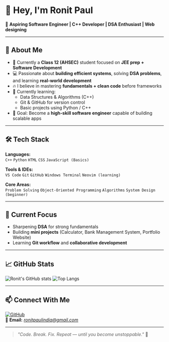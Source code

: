 # 👋 Hey, I'm Ronit Paul

🎯 **Aspiring Software Engineer | C++ Developer | DSA Enthusiast | Web designing**

---

## 🚀 About Me
- 🧠 Currently a **Class 12 (AHSEC)** student focused on **JEE prep + Software Development**  
- 💻 Passionate about **building efficient systems**, solving **DSA problems**, and learning **real-world development**  
- 🔥 I believe in mastering **fundamentals + clean code** before frameworks  
- 🌱 Currently learning:
  - Data Structures & Algorithms (C++)
  - Git & GitHub for version control
  - Basic projects using Python / C++
- 🎯 Goal: Become a **high-skill software engineer** capable of building scalable apps

---

## 🛠️ Tech Stack

**Languages:**  
`C++` `Python` `HTML` `CSS` `JavaScript (Basics)`

**Tools & IDEs:**  
`VS Code` `Git` `GitHub` `Windows Terminal` `Neovim (learning)`  

**Core Areas:**  
`Problem Solving` `Object-Oriented Programming` `Algorithms` `System Design (beginner)`

---

## 🧩 Current Focus
- Sharpening **DSA** for strong fundamentals  
- Building **mini projects** (Calculator, Bank Management System, Portfolio Website)  
- Learning **Git workflow** and **collaborative development**

---

## 📈 GitHub Stats
![Ronit's GitHub stats](https://github-readme-stats.vercel.app/api?username=RonitPaul19&show_icons=true&theme=tokyonight)
![Top Langs](https://github-readme-stats.vercel.app/api/top-langs/?username=RonitPaul19&layout=compact&theme=tokyonight)

---

## 📫 Connect With Me
[![GitHub](https://img.shields.io/badge/GitHub-RonitPaul19-blue?style=flat-square&logo=github)](https://github.com/RonitPaul19)  
📧 **Email:** *ronitpaulindia@gmail.com*

---

> *"Code. Break. Fix. Repeat — until you become unstoppable."* 🚀
